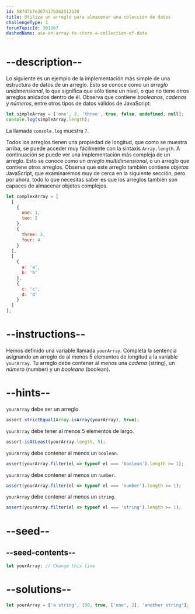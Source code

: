 ```yaml
---
id: 587d7b7e367417b2b2512b20
title: Utiliza un arreglo para almacenar una colección de datos
challengeType: 1
forumTopicId: 301167
dashedName: use-an-array-to-store-a-collection-of-data
---
```


# --description--

Lo siguiente es un ejemplo de la implementación más simple de una estructura de datos de un arreglo. Esto se conoce como un <dfn>arreglo unidimensional</dfn>, lo que significa que sólo tiene un nivel, o que no tiene otros arreglos anidados dentro de él. Observa que contiene <dfn>booleanos</dfn>, <dfn>cadenas</dfn> y <dfn>números</dfn>, entre otros tipos de datos válidos de JavaScript:

```js
let simpleArray = ['one', 2, 'three', true, false, undefined, null];
console.log(simpleArray.length);
```

La llamada `console.log` muestra `7`.

Todos los arreglos tienen una propiedad de longitud, que como se muestra arriba, se puede acceder muy fácilmente con la sintaxis `Array.length`. A continuación se puede ver una implementación más compleja de un arreglo. Esto se conoce como un <dfn>arreglo multidimensional</dfn>, o un arreglo que contiene otros arreglos. Observa que este arreglo también contiene <dfn>objetos</dfn> JavaScript, que examinaremos muy de cerca en la siguiente sección, pero por ahora, todo lo que necesitas saber es que los arreglos también son capaces de almacenar objetos complejos.

```js
let complexArray = [
  [
    {
      one: 1,
      two: 2
    },
    {
      three: 3,
      four: 4
    }
  ],
  [
    {
      a: 'a',
      b: 'b'
    },
    {
      c: 'c',
      d: 'd'
    }
  ]
];
```

# --instructions--

Hemos definido una variable llamada `yourArray`. Completa la sentencia asignando un arreglo de al menos 5 elementos de longitud a la variable `yourArray`. Tu arreglo debe contener al menos una <dfn>cadena</dfn> (string), un <dfn>número</dfn> (number) y un <dfn>booleano</dfn> (boolean).

# --hints--

`yourArray` debe ser un arreglo.

```js
assert.strictEqual(Array.isArray(yourArray), true);
```

`yourArray` debe tener al menos 5 elementos de largo.

```js
assert.isAtLeast(yourArray.length, 5);
```

`yourArray` debe contener al menos un `boolean`.

```js
assert(yourArray.filter(el => typeof el === 'boolean').length >= 1);
```

`yourArray` debe contener al menos un `number`.

```js
assert(yourArray.filter(el => typeof el === 'number').length >= 1);
```

`yourArray` debe contener al menos un `string`.

```js
assert(yourArray.filter(el => typeof el === 'string').length >= 1);
```

# --seed--

## --seed-contents--

```js
let yourArray; // Change this line
```

# --solutions--

```js
let yourArray = ['a string', 100, true, ['one', 2], 'another string'];
```
